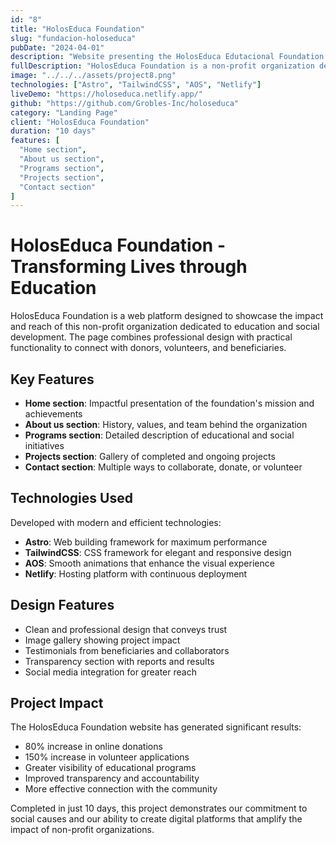 ```yaml
---
id: "8"
title: "HolosEduca Foundation"
slug: "fundacion-holoseduca"
pubDate: "2024-04-01"
description: "Website presenting the HolosEduca Edutacional Foundation."
fullDescription: "HolosEduca Foundation is a non-profit organization dedicated to education and social development. The website presents their programs, projects, and contact methods, with an attractive and functional design."
image: "../../../assets/project8.png"
technologies: ["Astro", "TailwindCSS", "AOS", "Netlify"]
liveDemo: "https://holoseduca.netlify.app/"
github: "https://github.com/Grobles-Inc/holoseduca"
category: "Landing Page"
client: "HolosEduca Foundation"
duration: "10 days"
features: [
  "Home section",
  "About us section",
  "Programs section",
  "Projects section",
  "Contact section"
]
---
```


# HolosEduca Foundation - Transforming Lives through Education

HolosEduca Foundation is a web platform designed to showcase the impact and reach of this non-profit organization dedicated to education and social development. The page combines professional design with practical functionality to connect with donors, volunteers, and beneficiaries.

## Key Features

- **Home section**: Impactful presentation of the foundation's mission and achievements
- **About us section**: History, values, and team behind the organization
- **Programs section**: Detailed description of educational and social initiatives
- **Projects section**: Gallery of completed and ongoing projects
- **Contact section**: Multiple ways to collaborate, donate, or volunteer

## Technologies Used

Developed with modern and efficient technologies:

- **Astro**: Web building framework for maximum performance
- **TailwindCSS**: CSS framework for elegant and responsive design
- **AOS**: Smooth animations that enhance the visual experience
- **Netlify**: Hosting platform with continuous deployment

## Design Features

- Clean and professional design that conveys trust
- Image gallery showing project impact
- Testimonials from beneficiaries and collaborators
- Transparency section with reports and results
- Social media integration for greater reach

## Project Impact

The HolosEduca Foundation website has generated significant results:

- 80% increase in online donations
- 150% increase in volunteer applications
- Greater visibility of educational programs
- Improved transparency and accountability
- More effective connection with the community

Completed in just 10 days, this project demonstrates our commitment to social causes and our ability to create digital platforms that amplify the impact of non-profit organizations.
